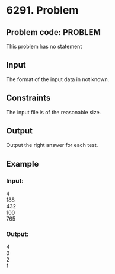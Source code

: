 6291\. Problem
==============

## Problem code: PROBLEM

This problem has no statement  

## Input

The format of the input data in not known.  

## Constraints

The input file is of the reasonable size.  

## Output

Output the right answer for each test.  

## Example

### Input:
4  
188  
432  
100  
765  

### Output:
4  
0  
2  
1  
